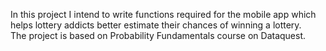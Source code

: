 In this project I intend to write  functions required for the mobile app which helps lottery addicts better estimate their chances of winning a lottery.  
The project is based on Probability Fundamentals course on Dataquest.  
